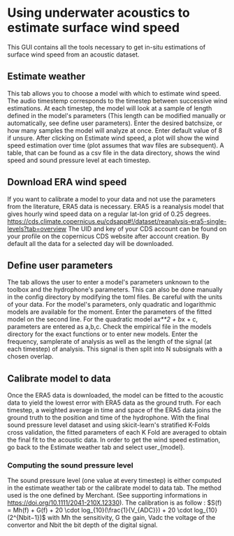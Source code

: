# Using underwater acoustics to estimate surface wind speed

This GUI contains all the tools necessary to get in-situ estimations of surface wind speed from an acoustic dataset.

## Estimate weather

This tab allows you to choose a model with which to estimate wind speed. The audio timestemp corresponds to the timestep between successive wind estimations. 
At each timestep, the model will look at a sample of length defined in the model's parameters (This length can be modified manually or automatically, see define user parameters).
Enter the desired batchsize, or how many samples the model will analyze at once. Enter default value of 8 if unsure.
After clicking on Estimate wind speed, a plot will show the wind speed estimation over time (plot assumes that wav files are subsequent). 
A table, that can be found as a csv file in the data directory, shows the wind speed and sound pressure level at each timestep.

## Download ERA wind speed

If you want to calibrate a model to your data and not use the parameters from the literature, ERA5 data is necessary. 
ERA5 is a reanalysis model that gives hourly wind speed data on a regular lat-lon grid of 0.25 degrees. https://cds.climate.copernicus.eu/cdsapp#!/dataset/reanalysis-era5-single-levels?tab=overview
The UID and key of your CDS account can be found on your profile on the copernicus CDS website after account creation.
By default all the data for a selected day will be downloaded.

## Define user parameters

The tab allows the user to enter a model's parameters unknown to the toolbox and the hydrophone's parameters. 
This can also be done manually in the config directory by modifying the toml files. 
Be careful with the units of your data. 
For the model's parameters, only quadratic and logarithmic models are available for the moment.
Enter the parameters of the fitted model on the second line. For the quadratic model a*x**2 + b*x + c, parameters are entered as a,b,c. Check the empirical file in the models directory for the exact functions or to enter new models.
Enter the frequency, samplerate of analysis as well as the length of the signal (at each timestep) of analysis. This signal is then split into N subsignals with a chosen overlap.

## Calibrate model to data

Once the ERA5 data is downloaded, the model can be fitted to the acoustic data to yield the lowest error with ERA5 data as the ground truth. 
For each timestep, a weighted average in time and space of the ERA5 data joins the ground truth to the position and time of the hydrophone. 
With the final sound pressure level dataset and using skicit-learn's stratified K-Folds cross validation, the fitted parameters of each K Fold are averaged to obtain the final fit to the acoustic data.
In order to get the wind speed estimation, go back to the Estimate weather tab and select user_{model}.


### Computing the sound pressure level

The sound pressure level (one value at every timestep) is either computed in the estimate weather tab or the calibrate model to data tab. The method used is the one defined by Merchant. (See supporting informations in https://doi.org/10.1111/2041-210X.12330).
The calibration is as follow : $S(f) = Mh(f) + G(f) + 20 \cdot log_{10}(\frac{1}{V_{ADC}}) + 20 \cdot log_{10}(2^{Nbit−1})$ with Mh the sensitivity, G the gain, Vadc the voltage of the convertor and Nbit the bit depth of the digital signal.




